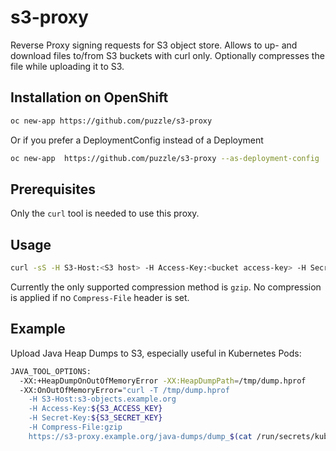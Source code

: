 # s3-proxy
Reverse Proxy signing requests for S3 object store. Allows to up- and download files to/from S3 buckets with curl only. Optionally compresses the file while uploading it to S3.

## Installation on OpenShift

```sh
oc new-app https://github.com/puzzle/s3-proxy
```

Or if you prefer a DeploymentConfig instead of a Deployment

```sh
oc new-app  https://github.com/puzzle/s3-proxy --as-deployment-config
```

## Prerequisites

Only the `curl` tool is needed to use this proxy.

## Usage

```sh
curl -sS -H S3-Host:<S3 host> -H Access-Key:<bucket access-key> -H Secret-Key:<S3 bucket secret key> -H Compress-File:<compression method> https://<s3-proxy host>/<S3 bucket path>
```

Currently the only supported compression method is `gzip`. No compression is applied if no `Compress-File` header is set.

## Example

Upload Java Heap Dumps to S3, especially useful in Kubernetes Pods:

```sh
JAVA_TOOL_OPTIONS:
  -XX:+HeapDumpOnOutOfMemoryError -XX:HeapDumpPath=/tmp/dump.hprof
  -XX:OnOutOfMemoryError="curl -T /tmp/dump.hprof
    -H S3-Host:s3-objects.example.org
    -H Access-Key:${S3_ACCESS_KEY}
    -H Secret-Key:${S3_SECRET_KEY}
    -H Compress-File:gzip
    https://s3-proxy.example.org/java-dumps/dump_$(cat /run/secrets/kubernetes.io/serviceaccount/namespace)_${HOSTNAME}.hprof.gz"
```           
